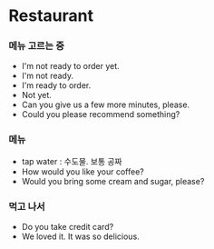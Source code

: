 # Restaurant



### 메뉴 고르는 중&#x20;

* I'm not ready to order yet.
* I'm not ready.
* I'm ready to order.
* Not yet.&#x20;
* Can you give us a few more minutes, please.
* Could you please recommend something?



### 메뉴

* tap water : 수도물. 보통 공짜
* How would you like your coffee?
* Would you bring some cream and sugar, please?



### 먹고 나서

* Do you take credit card?
* We loved it. It was so delicious.

